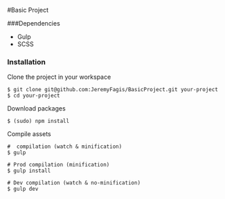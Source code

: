 #Basic Project

###Dependencies

* Gulp
* SCSS

### Installation

Clone the project in your workspace

	$ git clone git@github.com:JeremyFagis/BasicProject.git your-project
	$ cd your-project
	
Download packages

	$ (sudo) npm install
	
Compile assets

	#  compilation (watch & minification)
	$ gulp
	
	# Prod compilation (minification)
	$ gulp install
	
	# Dev compilation (watch & no-minification)
	$ gulp dev